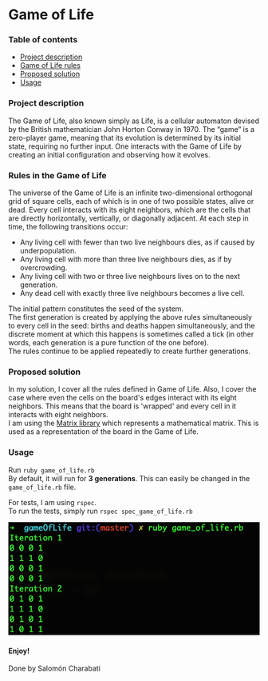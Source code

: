# Game of Life

### Table of contents
* [Project description](#project-description)
* [Game of Life rules](#rules-in-the-game-of-life)
* [Proposed solution](#proposed-solution)
* [Usage](#usage)



### Project description
The Game of Life, also known simply as Life, is a cellular automaton devised by the British mathematician John Horton Conway in 1970. The “game” is a zero-player game, meaning that its evolution is determined by its initial state, requiring no further input. One interacts with the Game of Life by creating an initial configuration and observing how it evolves.

### Rules in the Game of Life
The universe of the Game of Life is an infinite two-dimensional orthogonal grid of square cells, each of which is in one of two possible states, alive or dead.
Every cell interacts with its eight neighbors, which are the cells that are directly horizontally, vertically, or diagonally adjacent.
At each step in time, the following transitions occur: <br>
  - Any living cell with fewer than two live neighbours dies, as if caused by underpopulation. <br>
  - Any living cell with more than three live neighbours dies, as if by overcrowding. <br>
  - Any living cell with two or three live neighbours lives on to the next generation.<br>
  - Any dead cell with exactly three live neighbours becomes a live cell.

The initial pattern constitutes the seed of the system. <br>
The first generation is created by applying the above rules simultaneously to every cell in the seed: births and deaths happen simultaneously, and the discrete moment at which this happens is sometimes called a tick (in other words, each generation is a pure function of the one before).<br>
The rules continue to be applied repeatedly to create further generations.

### Proposed solution
In my solution, I cover all the rules defined in Game of Life. 
Also, I cover the case where even the cells on the board's edges interact with its eight neighbors. This means 
that the board is 'wrapped' and every cell in it interacts with eight neighbors. <br>
I am using the [Matrix library](https://ruby-doc.org/stdlib-2.5.1/libdoc/matrix/rdoc/Matrix.html) which represents a mathematical matrix. This 
is used as a representation of the board in the Game of Life.

### Usage
Run `ruby game_of_life.rb` <br>
By default, it will run for **3 generations**. This can easily be changed in the `game_of_life.rb` file.

For tests, I am using `rspec`. <br>
To run the tests, simply run
`rspec spec_game_of_life.rb`

![Game of Life](image.png?raw=true "Title")

#### Enjoy! 
Done by Salomón Charabati
